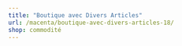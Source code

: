 ```yaml
---
title: "Boutique avec Divers Articles"
url: /macenta/boutique-avec-divers-articles-18/
shop: commodité
---
```

